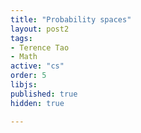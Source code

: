 ```yaml
---
title: "Probability spaces"
layout: post2
tags:
- Terence Tao
- Math
active: "cs"
order: 5
libjs: 
published: true
hidden: true

---
```

<script>
   
var data1 = 
{"nodeData":{"id":"root","topic":"Measure theory","root":true,"children":[{"topic":"Prologue","id":"5ab1a01895dc9344","direction":0,"expanded":true,"children":[{"topic":"Elementary measure","id":"5ab1ce1a15443153","expanded":true,"children":[{"topic":"Intervals, boxes, elementary sets","id":"5ab1d3a11c7525b9","show":"<b>Definition 1.1.1</b><br>\nAn interval is a subset of $\\mathbf{R}$ of the form: $[a, b],(a, b],[a, b),$ or $(a, b)$<br>\nLength: $|I|:=b-a$<br>\nA box in $\\mathbf{R}^{d}$ is a Cartesian product $B:=I_{1} \\times \\ldots \\times I_{d}$ of $d$ intervals $I_{1}, \\ldots, I_{d}$<br>\nThe volume $|B|$ of such a box $B$ is defined as $|B|:=\\left|I_{1}\\right| \\times \\ldots \\times\\left|I_{d}\\right|$<br>\nAn elementary set is any subset of $\\mathbf{R}^{d}$ which is the union of a finite number of boxes"},{"topic":"Measure of an elementary set","id":"5ab3104c08a4d123","show":"<b>Lemma 1.1.2</b><br>\nLet $E \\subset \\mathbf{R}^{d}$ be an elementary set.<br>\n(i) $E$ can be expressed as the finite union of disjoint boxes.<br>\n(ii) If $E$ is partitioned as the finite union $B_{1} \\cup \\ldots \\cup B_{k}$ of disjoint boxes,<br>\nthen the quantity $m(E):=\\left|B_{1}\\right|+\\ldots+\\left|B_{k}\\right|$ is independent of the partition."},{"topic":"Fundamental properties","id":"5ab435b86273f66d","show":"$E_{1}, \\ldots, E_{k}$ are disjoint elementary sets<br>\n$m\\left(E_{1} \\cup \\ldots \\cup E_{k}\\right)=m\\left(E_{1}\\right)+\\ldots+m\\left(E_{k}\\right)$<br><br>\n$m(\\emptyset)=0$<br><br>\n$m(B)=|B|$<br><br>\n$E \\subset F \\Rightarrow \\lambda(E) \\leq \\lambda(F)$<br><br>\n$m(E \\cup F) \\leq m(E)+m(F)$<br><br>\n$m\\left(E_{1} \\cup \\ldots \\cup E_{k}\\right) \\leq m\\left(E_{1}\\right)+\\ldots+m\\left(E_{k}\\right)$<br><br>\nTranslation invariance<br>\n$m(E+x)=m(E)$<br>\nfor all elementary sets $E$ and $x \\in \\mathbf{R}^{d}$"}]},{"topic":"Jordan measure","id":"5ab50b98d50f587f","expanded":true,"children":[{"topic":"Definition","id":"5ab55a3c4993db1d","show":"Let $E \\subset \\mathbf{R}^{d}$ be a bounded set.<br><br>\n\nThe Jordan inner measure of $E$ is defined as:<br>\n$m_{*,(J)}(E):=\\underset{A \\subset E, A \\text { elementary }}{\\sup } m(A)$<br><br>\n\nThe Jordan outer measure of $E$ is defined as:<br>\n$m^{*,(J)}(E):=\\inf _{B \\supset E, B}$ elementary $m(B)$<br><br>\n\nIf $m_{*,(J)}(E)=m^{*,(J)}(E),$<br>\nthen we say that $E$ is Jordan measurable,<br>\nand call $m(E):=m_{*,(J)}(E)=m^{*,(J)}(E)$ the Jordan measure of $E$.<br>\nAs before, we write $m(E)$ as $m^{d}(E)$<br>\nwhen we wish to emphasise the dimension $d$."},{"topic":"Lemma","id":"5ab94bb5f61c9135","show":"Let $E, F$ be Jordan measurable.<br>\n$\\bullet$ $E \\cup F, E \\backslash F, E \\cap F$ are Jordan measurable.<br>\n$\\bullet$ $\\lambda(E \\cup F) \\leq \\lambda(E)+\\lambda(F)$<br>\n$\\bullet$ If $E$ and $F$ are disjoint, then $\\lambda(E \\cup F)=\\lambda(E)+\\lambda(F)$<br>\n$\\bullet$ If $E \\subset F,$ then $\\lambda(E) \\leq \\lambda(F)$<br>\n$\\bullet$ $E+x$ is Jordan measurable and $\\lambda(E+x)=\\lambda(E)$<br>"}]},{"topic":"Riemann integral","id":"5aba6f3961f9aedc","expanded":true,"children":[],"show":"$f:[a, b] \\rightarrow \\mathbf{R}$<br>\nA tagged partition $\\mathcal{P}=\\left(\\left(x_{0}, x_{1}, \\ldots, x_{n}\\right),\\left(x_{1}^{*}, \\ldots, x_{n}^{*}\\right)\\right)$ of $[a, b]$ with<br>\n$a=x_{0} < x_{1} < \\ldots < x_{n}=b$ and<br>\n$x_{i-1} \\leq x_{i}^{*} \\leq x_{i}$ for each $i=1, \\ldots, n$<br>\nWe abbreviate $x_{i}-x_{i-1}$ as $\\delta x_{i}$<br>\nThe quantity $\\Delta ( \\mathcal{P} ) :=\\sup _{1 < i < n} \\delta x_{i}$<br>\nThe Riemann sum $\\mathcal{R}(f, \\mathcal{P})$ of $f$ with respect to the tagged partition $\\mathcal{P}$ is defined as<br>\n$\\mathcal{R}(f, \\mathcal{P}):=\\sum_{i=1}^{n} f\\left(x_{i}^{*}\\right) \\delta x_{i}$<br>\n<br>\nWe say that $f$ is Riemann integrable on $[a, b]$ if there exists a real number<br>\n$\\int_{a}^{b} f(x) d x=\\lim _{\\Delta(\\mathcal{P}) \\rightarrow 0} \\mathcal{R}(f, \\mathcal{P})$<br>\nby which we mean that for every $\\varepsilon>0$ there exists $\\delta>0$ such that<br>\n$\\left|\\mathcal{R}(f, \\mathcal{P})-\\int_{a}^{b} f(x) d x\\right| \\leq \\varepsilon$<br>\nfor every tagged partition $\\mathcal{P}$ with $\\Delta(\\mathcal{P}) \\leq \\delta$"},{"topic":"Darboux integral","id":"5ad8c25f582f51f6","show":"$f:[a, b] \\rightarrow \\mathbf{R}$<br>\nThe lower Darboux integral $\\int_{a}^{b} f(x) d x$ of $f$ on $[a, b]$ is defined as<br>\n$$\\underline{\\int_{a}^{b}} f(x) d x:=\\sup _{g \\leq f, \\text { piecewise constant }} p.c.\\int_{a}^{b} g(x) d x$$<br>\nThe upper Darboux integral:<br>\n$$\\overline{\\int_{a}^{b}} f(x) d x:=\\inf _{h \\geq f, \\text { piecewise constant }} p.c. \\int_{a}^{b} h(x) d x$$<br>\nIf these two quantities are equal, we say that $f$ is Darboux integrable,<br>\nand refer to this quantity as the Darboux integral of $f$ on $[a, b]$.\n<br>\n<br>\nReflection identity\n$$\\overline{\\int_{a}^{b}}-f(x) d x=-\\underline{\\int_{a}^{b}} f(x) d x$$"}]},{"topic":"Lebesgue measure","id":"5ada0d18c9f8b466","direction":1},{"topic":"new node","id":"5ada1386a35493c5","direction":0},{"topic":"new node","id":"5ada1481a8146785","direction":1}],"expanded":true,"tags":[],"show":"  "},"linkData":{}}
</script>



